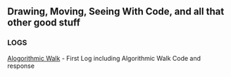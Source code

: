 ## Drawing, Moving, Seeing With Code, and all that other good stuff

### LOGS

[Alogorithmic Walk](2021-02-17-Algorithmic-Walk.md) - First Log including Algorithmic Walk Code and response
